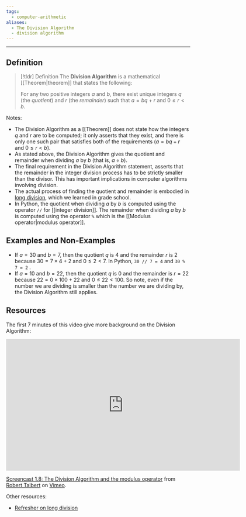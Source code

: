 ```yaml
---
tags:
  - computer-arithmetic
aliases:
  - The Division Algorithm
  - division algorithm
---
```

---

## Definition 

> [!tldr] Definition
> The **Division Algorithm** is a mathematical [[Theorem|theorem]] that states the following: 
> 
> For any two positive integers $a$ and $b$, there exist unique integers $q$ (the *quotient*) and $r$ (the *remainder*) such that $a = bq + r$ and $0 \leq r < b$. 

Notes: 
- The Division Algorithm as a [[Theorem]] does not state how the integers $q$ and $r$ are to be computed; it only asserts that they exist, and there is only one such pair that satisfies both of the requirements ($a = bq + r$ and $0 \leq r < b$). 
- As stated above, the Division Algorithm gives the quotient and remainder when dividing $a$ by $b$ (that is, $a \div b$). 
- The final requirement in the Division Algorithm statement, asserts that the remainder in the integer division process has to be strictly smaller than the divisor. This has important implications in computer algorithms involving division. 
- The actual process of finding the quotient and remainder is embodied in [long division](https://www.mathsisfun.com/long_division.html), which we learned in grade school. 
- In Python, the quotient when dividing $a$ by $b$ is computed using the operator `//` for [[integer division]]. The remainder when dividing $a$ by $b$ is computed using the operator `%` which is the [[Modulus operator|modulus operator]]. 

## Examples and Non-Examples

- If $a = 30$ and $b = 7$, then the quotient $q$ is $4$ and the remainder $r$ is $2$ because $30 = 7 \times 4 + 2$ and $0 \leq 2 < 7$. In Python, ``30 // 7 = 4`` and ``30 % 7 = 2`` . 
- If $a = 10$ and $b = 22$, then the quotient $q$ is $0$ and the remainder is $r = 22$ because $22 = 0 \times 100 + 22$ and $0 \leq 22 < 100$. So note, even if the number we are dividing is smaller than the number we are dividing by, the Division Algorithm still applies. 
## Resources 

The first 7 minutes of this video give more background on the Division Algorithm:
<iframe src="https://player.vimeo.com/video/583046507?h=ef4d7d314f" width="640" height="360" frameborder="0" allow="autoplay; fullscreen; picture-in-picture" allowfullscreen></iframe>
<p><a href="https://vimeo.com/583046507">Screencast 1.8: The Division Algorithm and the modulus operator</a> from <a href="https://vimeo.com/user132700952">Robert Talbert</a> on <a href="https://vimeo.com">Vimeo</a>.</p>

Other resources: 
- [Refresher on long division](https://www.mathsisfun.com/long_division.html) 
